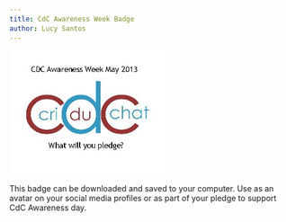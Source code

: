 ```yaml
---
title: CdC Awareness Week Badge
author: Lucy Santos
---
```


![CdC Awareness Week](/img/cdc_awareness_week_2013.png)

This badge can be downloaded and saved to your computer. Use as an avatar on your social media profiles or as part of your pledge to support CdC Awareness day. 